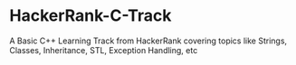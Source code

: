 # HackerRank-C-Track
A Basic C++ Learning Track from HackerRank covering topics like Strings, Classes, Inheritance, STL, Exception Handling, etc
